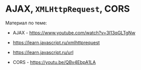 # AJAX, `XMLHttpRequest`, CORS

Материал по теме:

* AJAX - https://www.youtube.com/watch?v=3l13qGLTgNw
* https://learn.javascript.ru/xmlhttprequest
* https://learn.javascript.ru/url

* CORS - https://youtu.be/QBv4EbpA1LA

